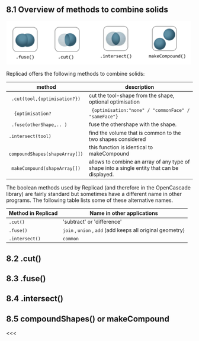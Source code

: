 ## 8.1 Overview of methods to combine solids

<img src="https://github.com/raydeleu/ReplicadManual/blob/main/images/booleans-icons.png" width="500"> 

Replicad offers the following methods to combine solids: 

| method                           | description                                                      |
| ---------------------------------|------------------------------------------------------------------|
|` .cut(tool,{optimisation?})`     | cut the tool-shape from the shape, optional optimisation         |  
|`  {optimisation?`                |` {optimisation:"none" / "commonFace" / "sameFace"}`              |
|` .fuse(otherShape,.. )`          | fuse the othershape with the shape.                              | 
|` .intersect(tool) `              | find the volume that is common to the two shapes considered      |
|` compoundShapes(shapeArray[])`   | this function is identical to makeCompound                       |
|` makeCompound(shapeArray[])`     | allows to combine an array of any type of shape into a single entity that can be displayed.|   

The boolean methods used by Replicad (and therefore in the OpenCascade library) are fairly standard but sometimes have a different name in other programs. The following table lists some of these alternative names. 

| Method in Replicad               | Name in other applications                                      |
|----------------------------------|-----------------------------------------------------------------|
| `.cut()`                         | 'subtract' or 'difference'                                      | 
| `.fuse()`                        | `join` , `union` , `add` (add keeps all original geometry)      |                 
| `.intersect()`                   | `common`                                                        |   

## 8.2 .cut()




## 8.3 .fuse()




## 8.4 .intersect()




## 8.5 compoundShapes() or makeCompound




<<<

